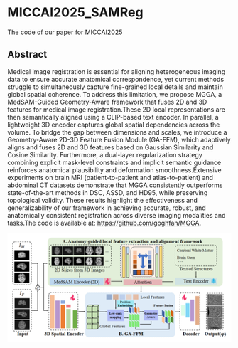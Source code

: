 # MICCAI2025_SAMReg
The code of our paper for MICCAI2025

## Abstract
Medical image registration is essential for aligning heterogeneous imaging data to ensure accurate anatomical correspondence, yet current methods struggle to simultaneously capture fine-grained local details and maintain global spatial coherence. To address this limitation, we propose MGGA, a MedSAM-Guided Geometry-Aware framework that fuses 2D and 3D features for medical image registration.These 2D local representations are then semantically aligned using a CLIP-based text encoder. In parallel, a lightweight 3D encoder captures global spatial dependencies across the volume. To bridge the gap between dimensions and scales, we introduce a Geometry-Aware 2D-3D Feature Fusion Module (GA-FFM), which adaptively aligns and fuses 2D and 3D features based on Gaussian Similarity and Cosine Similarity. Furthermore, a dual-layer regularization strategy combining explicit mask-level constraints and implicit semantic guidance reinforces anatomical plausibility and deformation smoothness.Extensive experiments on brain MRI (patient-to-patient and atlas-to-patient) and abdominal CT datasets demonstrate that MGGA consistently outperforms state-of-the-art methods in DSC, ASSD, and HD95, while preserving topological validity. These results highlight the effectiveness and generalizability of our framework in achieving accurate, robust, and anatomically consistent registration across diverse imaging modalities and tasks.The code is available at: https://github.com/goghfan/MGGA.

![pipeline](pictures\pipeline.png)
